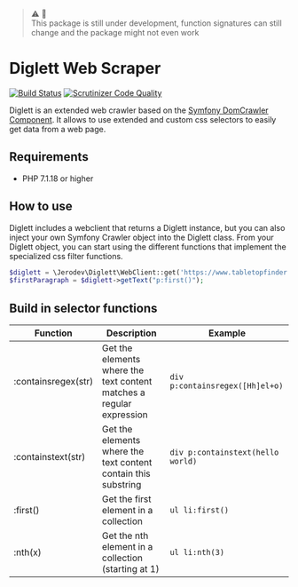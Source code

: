 > :warning: :hammer: <br />
> This package is still under development, function signatures can still change and the package might not even work

# Diglett Web Scraper
[![Build Status](https://travis-ci.org/jerodev/diglett.svg?branch=master)](https://travis-ci.org/jerodev/diglett) [![Scrutinizer Code Quality](https://scrutinizer-ci.com/g/jerodev/diglett/badges/quality-score.png?b=master)](https://scrutinizer-ci.com/g/jerodev/diglett/?branch=master)

Diglett is an extended web crawler based on the [Symfony DomCrawler Component](https://symfony.com/doc/current/components/dom_crawler.html). It allows to use extended and custom css selectors to easily get data from a web page.

## Requirements
- PHP 7.1.18 or higher

## How to use
Diglett includes a webclient that returns a Diglett instance, but you can also inject your own Symfony Crawler object into the Diglett class. From your Diglett object, you can start using the different functions that implement the specialized css filter functions.

```php
$diglett = \Jerodev\Diglett\WebClient::get('https://www.tabletopfinder.eu/');
$firstParagraph = $diglett->getText("p:first()");
```

## Build in selector functions
| Function  | Description | Example |
| --------- | ----------- | ------- |
| :containsregex(str) | Get the elements where the text content matches a regular expression | `div p:containsregex([Hh]el+o)` |
| :containstext(str) | Get the elements where the text content contain this substring | `div p:containstext(hello world)` |
| :first() | Get the first element in a collection | `ul li:first()` |
| :nth(x) | Get the nth element in a collection (starting at 1) | `ul li:nth(3)` |
